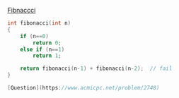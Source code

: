 [Fibnaccci](https://github.com/dhyoum/SSA/tree/master/src/fibonacci)
```c
int fibonacci(int n)
{
    if (n==0)
        return 0;
    else if (n==1)
        return 1;

    return fibonacci(n-1) + fibonacci(n-2);  // fail 
}

[Question](https://www.acmicpc.net/problem/2748)
```
